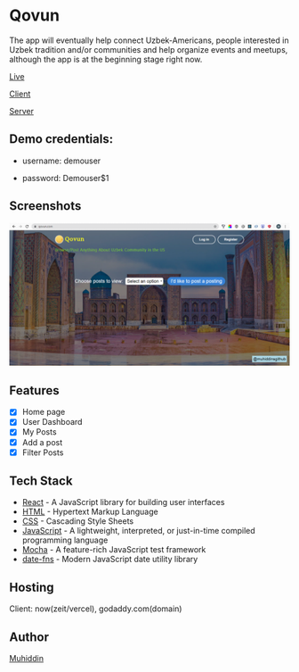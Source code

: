 # Qovun

The app will eventually help connect Uzbek-Americans, people interested in Uzbek tradition and/or communities
and help organize events and meetups, although the app is at the beginning stage right now.

[Live](https://www.qovun.com/)

[Client](https://github.com/thinkful-ei-macaw/muhiddin-qovun-client)

[Server](https://github.com/thinkful-ei-macaw/muhiddin-qovun-server)

## Demo credentials:

- username: demouser

- password: Demouser\$1

## Screenshots

![Screenshots](https://github.com/thinkful-ei-macaw/muhiddin-qovun-client/blob/master/screenshot.png)

## Features

- [x] Home page
- [x] User Dashboard
- [x] My Posts
- [x] Add a post
- [x] Filter Posts

## Tech Stack

- [React](https://reactjs.org/) - A JavaScript library for building user interfaces
- [HTML](https://developer.mozilla.org/en-US/docs/Web/HTML) - Hypertext Markup Language
- [CSS](https://www.w3.org/Style/CSS/Overview.en.html) - Cascading Style Sheets
- [JavaScript](https://developer.mozilla.org/en-US/docs/Web/JavaScript) - A lightweight, interpreted, or just-in-time compiled programming language
- [Mocha](https://mochajs.org/) - A feature-rich JavaScript test framework
- [date-fns](https://date-fns.org/) - Modern JavaScript date utility library

## Hosting

Client: now(zeit/vercel), godaddy.com(domain)

## Author

[Muhiddin](https://github.com/muhiddinsgithub)
